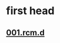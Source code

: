 # first head

## [001.rcm.d](/REPOBARE/_repo/NBash/.arb/util/sed.ram/.grot/_d2f_v1/.ins_dr/001.rcm.d/res.md)